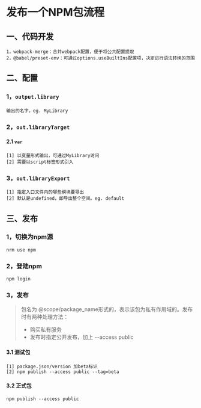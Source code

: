 # 发布一个NPM包流程
## 一、代码开发
```
1，webpack-merge：合并webpack配置，便于将公共配置提取
2，@babel/preset-env：可通过options.useBuiltIns配置项，决定进行语法转换的范围
```
## 二、配置
### 1，```output.library```
```
输出的名字，eg. MyLibrary
```
### 2，```out.libraryTarget```
#### 2.1 ```var```
```
[1] 以变量形式输出，可通过MyLibrary访问
[2] 需要以script标签形式引入
```
### 3，```out.libraryExport```
```
[1] 指定入口文件内的哪些模块要导出
[2] 默认是undefined，即导出整个空间。eg. default
```
## 三、发布
### 1，切换为npm源
```
nrm use npm
```
### 2，登陆npm
```
npm login
```
### 3，发布
> 包名为 @scope/package_name形式的，表示该包为私有作用域的。发布时有两种处理方法：
> - 购买私有服务
> - 发布时指定公开发布，加上 --access public
#### 3.1 测试包
```
[1] package.json/version 加beta标识
[2] npm publish --access public --tag=beta
```
#### 3.2 正式包
```
npm publish --access public
```